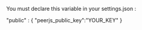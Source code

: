 You must declare this variable in your settings.json :

"public" : {
    "peerjs_public_key":"YOUR_KEY"
 }